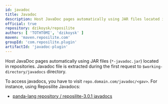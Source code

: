 ```yaml
---
id: javadoc
title: Javadoc
description: Host JavaDoc pages automatically using JAR files located in repositories
official: true
repository: dzikoysk/reposilite
authors: [ 'TOTHT0MI', 'dzikoysk' ]
maven: 'maven.reposilite.com'
groupId: 'com.reposilite.plugin'
artifactId: 'javadoc-plugin'
---
```


Host JavaDoc pages automatically using JAR files (`*-javadoc.jar`) located in repositories.
Javadoc file is extracted during the first request to `$working-directory/javadocs` directory.

To access javadocs, you have to visit `repo.domain.com/javadoc/<gav>`. 
For instance, using Reposilite Javadocs:

* [panda-lang repository / reposilite-3.0.1 javadocs](https://maven.reposilite.com/javadoc/releases/com/reposilite/reposilite/3.0.1/)
